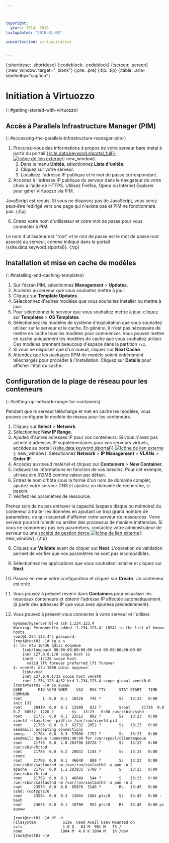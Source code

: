 ```yaml
---



copyright:
  years: 2014, 2018
lastupdated: "2018-01-09"

subcollection: virtualization


---
```


{:shortdesc: .shortdesc}
{:codeblock: .codeblock}
{:screen: .screen}
{:new_window: target="_blank"}
{:pre: .pre}
{:tip: .tip}
{:table: .aria-labeledby="caption"}

# Initiation à Virtuozzo
{: #getting-started-with-virtuozzo}

## Accès à Parallels Infrastructure Manager (PIM)
{: #accessing-the-parallels-infrastructure-manager-pim-}

1. Procurez-vous des informations à propos de votre serveur bare metal à partir du portail [{{site.data.keyword.slportal_full}} ![Icône de lien externe](../../icons/launch-glyph.svg "Icône de lien externe")](https://control.softlayer.com/){: new_window}. 
    1. Dans le menu **Unités**, sélectionnez **Liste d'unités**.
    2. Cliquez sur votre serveur.
    3. Localisez l'adresse IP publique et le mot de passe correspondant. 
5. Accédez à l'adresse IP publique du serveur dans le navigateur de votre choix à l'aide de HTTPS. Utilisez Firefox, Opera ou Internet Explorer pour gérer Virtuozzo via PIM.

JavaScript est requis. Si vous ne disposez pas de JavaScript, vous serez peut-être redirigé vers une page qui n'existe pas et PIM ne fonctionnera pas.
{:tip}

6. Entrez votre nom d'utilisateur et votre mot de passe pour vous connecter à PIM.

Le nom d'utilisateur est "root" et le mot de passe est le mot de passe root associé au serveur, comme indiqué dans le portail {{site.data.keyword.slportal}}.
{:tip}

## Installation et mise en cache de modèles
{: #installing-and-caching-templates}

1. Sur l'écran PIM, sélectionnez **Management** > **Updates**.
2. Accédez au serveur que vous souhaitez mettre à jour. 
3. Cliquez sur **Template Updates**.
4. Sélectionnez d'autres modèles que vous souhaitez installer ou mettre à jour. 
5. Pour sélectionner le serveur que vous souhaitez mettre à jour, cliquez sur **Templates** > **OS Templates**.
6. Sélectionnez les modèles de système d'exploitation que vous souhaitez utiliser sur le serveur et le cache. En général, il n'est pas nécessaire de mettre en cache tous les modèles pour commencer. Vous pouvez mettre en cache uniquement les modèles de cache que vous souhaitez utiliser. Ces modèles prennent beaucoup d'espace dans la partition `/vz`. 
7. Si vous ne disposez que d'un noeud, cliquez sur **Next Cache**.
8. Attendez que les packages RPM de modèle soient entièrement téléchargés pour procéder à l'installation. Cliquez sur **Details** pour afficher l'état du cache. 

## Configuration de la plage de réseau pour les conteneurs
{: #setting-up-network-range-for-containers}

Pendant que le serveur télécharge et met en cache les modèles, vous pouvez configurer le modèle de réseau pour les conteneurs. 

1. Cliquez sur **Select** > **Network**.
2. Sélectionnez **New IP Range**.
3. Ajoutez d'autres adresses IP pour vos conteneurs. Si vous n'avez pas acheté d'adresses IP supplémentaires pour vos serveurs virtuels, accédez au portail  [{{site.data.keyword.slportal}} ![Icône de lien externe](../../icons/launch-glyph.svg "Icône de lien externe")](https://control.softlayer.com/){: new_window}. Sélectionnez  **Network** > **IP Management** > **VLANs** > **Order IP**.
4. Accédez au noeud matériel et cliquez sur **Containers** > **New Container**.
5. Indiquez les informations en fonction de vos besoins. Pour cet exemple, utilisez slm.512MB comme valeur par défaut. 
6. Entrez le nom d'hôte sous la forme d'un nom de domaine complet, ajoutez votre serveur DNS et ajoutez un domaine de recherche, si besoin. 
7. Vérifiez les paramètres de ressource.

Prenez soin de ne pas entraver la capacité (espace disque ou mémoire) du conteneur à traiter les données en ajoutant un trop grand nombre de paramètres, ce qui risquerait d'affamer votre serveur de ressources. Votre serveur pourrait ralentir ou arrêter des processus de manière inattendue. Si vous ne comprenez pas ces paramètres, contactez votre administrateur de serveur ou une [société de gestion tierce ![Icône de lien externe](../../icons/launch-glyph.svg "Icône de lien externe")](https://cloud.ibm.com/docs){: new_window}.
{:tip}

8. Cliquez sur **Validate** avant de cliquer sur **Next**. L'opération de validation permet de vérifier que vos paramètres ne sont pas incompatibles. 
9. Sélectionnez les applications que vous souhaitez installer et cliquez sur **Next**. 
10. Passez en revue votre configuration et cliquez sur **Create**. Un conteneur est créé. 
11. Vous pouvez à présent revenir dans **Containers** pour visualiser les nouveaux conteneurs et obtenir l'adresse IP affectée automatiquement (à partir des adresses IP que vous avez ajoutées précédemment). 
12. Vous pouvez à présent vous connecter à votre serveur et l'utiliser.

        myname/myserver[0]~$ ssh 1.234.123.4
        Warning: Permanently added '1.234.123.4' (DSA) to the list of known hosts.
        root@1.234.123.4's password:
        [root@test01 ~]# ip a s
        1: lo: mtu 16436 qdisc noqueue
            link/loopback 00:00:00:00:00:00 brd 00:00:00:00:00:00
            inet 127.0.0.1/8 scope host lo
            inet6 ::1/128 scope host
              valid_lft forever preferred_lft forever
        3: venet0: mtu 1500 qdisc noqueue
            link/void
            inet 127.0.0.1/32 scope host venet0
            inet 1.234.123.4/32 brd 1.234.123.4 scope global venet0:0
        [root@test01 ~]# ps auxww
        USER       PID %CPU %MEM    VSZ   RSS TTY      STAT START   TIME COMMAND
        root         1  0.0  0.1  10328   744 ?        Ss   13:23   0:00 init [3]
        root     20419  0.0  0.1  12580   632 ?        Sroot     21726  0.0  0.2  60532  1220 ?        Ss   13:23   0:00 /usr/sbin/sshd
        root     21737  0.0  0.1  22512   892 ?        Ss   13:23   0:00 xinetd -stayalive -pidfile /var/run/xinetd.pid
        root     21756  0.0  0.3  62732  2052 ?        Ss   13:23   0:00 sendmail: accepting connections
        smmsp    21764  0.0  0.3  57608  1752 ?        Ss   13:23   0:00 sendmail: Queue runner@01:00:00 for /var/spool/clientmqueue
        root     21776  0.0  2.0 283796 10728 ?        Ss   13:23   0:00 /usr/sbin/httpd
        root     21786  0.0  0.2  20832  1144 ?        Ss   13:23   0:00 crond
        root     21796  0.0  0.1  46648   800 ?        Ss   13:23   0:00 /usr/sbin/saslauthd -m /var/run/saslauthd -a pam -n 2
        apache   21797  0.0  1.1 283932  5788 ?        S    13:23   0:00 /usr/sbin/httpd
        root     21798  0.0  0.1  46648   544 ?        S    13:23   0:00 /usr/sbin/saslauthd -m /var/run/saslauthd -a pam -n 2
        root     23573  0.0  0.6  85876  3240 ?        Rs   13:45   0:00 sshd: root@pts/0
        root     23594  0.0  0.3  12044  1604 pts/0    Ss   13:45   0:00 -bash
        root     23626  0.0  0.1  10700   952 pts/0    R+   13:45   0:00 ps auxww

        [root@test01 ~]# df -h
        Filesystem            Size  Used Avail Use% Mounted on
        vzfs                  1.0 G   64 M  961 M   7% /
        none                 1004 M  4.0 K 1004 M   1% /dev
        [root@test01 ~]#

